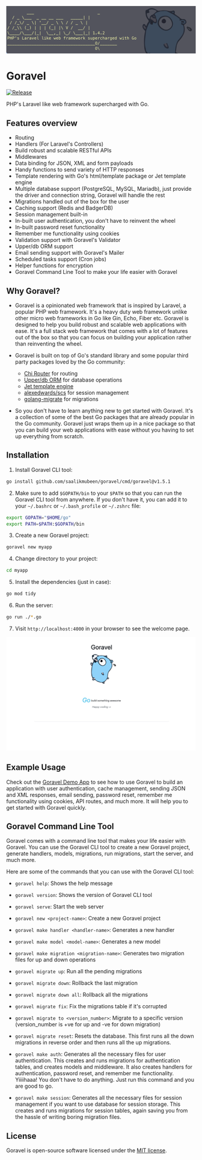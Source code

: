 ![Goravel](./screenshots/terminal2.png)




# Goravel
[![Release](https://img.shields.io/github/release/saalikmubeen/goravel.svg?style=flat-square)](https://github.com/saalikmubeen/goravel/releases)


PHP's Laravel like web framework supercharged with Go.


## Features overview

- Routing
- Handlers (For Laravel's Controllers)
- Build robust and scalable RESTful APIs
- Middlewares
- Data binding for JSON, XML and form payloads
- Handy functions to send variety of HTTP responses
- Template rendering with Go's html/template package or Jet template engine
- Multiple database support (PostgreSQL, MySQL, Mariadb), just provide the driver and connection string, Goravel will handle the rest
- Migrations handled out of the box for the user
- Caching support (Redis and BadgerDB)
- Session management built-in
- In-built user authentication, you don't have to reinvent the wheel
- In-built password reset functionality
- Remember me functionality using cookies
- Validation support with Goravel's Validator
- Upper/db ORM support
- Email sending support with Goravel's Mailer
- Scheduled tasks support (Cron jobs)
- Helper functions for encryption
- Goravel Command Line Tool to make your life easier with Goravel





## Why Goravel?

- Goravel is a opinionated web framework that is inspired by Laravel, a popular PHP web framework. It's a heavy duty web framework unlike other micro web frameworks in Go like Gin, Echo, Fiber etc. Goravel is designed to help you build robust and scalable web applications with ease. It's a full stack web framework that comes with a lot of features out of the box so that you can focus on building your application rather than reinventing the wheel.

- Goravel is built on top of Go's standard library and some popular third party packages loved by the Go community:

    - [Chi Router](https://github.com/go-chi/chi) for routing
    - [Upper/db ORM](https://upper.io/v4/) for database operations
    - [Jet template engine](https://github.com/CloudyKit/jet)
    - [alexedwards/scs](https://github.com/alexedwards/scs) for session management
    - [golang-migrate](https://github.com/golang-migrate/migrate) for migrations


- So you don't have to learn anything new to get started with Goravel. It's a collection of some of the best Go packages that are already popular in the Go community. Goravel just wraps them up in a nice package so that you can build your web applications with ease without you having to set up everything from scratch.

## Installation

1. Install Goravel CLI tool:

```bash
go install github.com/saalikmubeen/goravel/cmd/goravel@v1.5.1
```

2. Make sure to add `$GOPATH/bin` to your `$PATH` so that you can run the Goravel CLI tool from anywhere. If you don't have it, you can add it to your `~/.bashrc` or `~/.bash_profile` or `~/.zshrc` file:

```bash
export GOPATH="$HOME/go"
export PATH=$PATH:$GOPATH/bin
```

3. Create a new Goravel project:

```bash
goravel new myapp
```

4. Change directory to your project:

```bash
cd myapp
```

5. Install the dependencies (just in case):

```bash
go mod tidy
```

6. Run the server:


```bash
go run ./*.go
```

7. Visit `http://localhost:4000` in your browser to see the welcome page.

![Goravel](./screenshots/browser.png)


## Example Usage

Check out the [Goravel Demo App](https://github.com/saalikmubeen/goravel-demo-app) to see how to use Goravel to build an application with user authentication, cache management, sending JSON and XML responses, email sending, password reset, remember me functionality using cookies, API routes, and much more.
It will help you to get started with Goravel quickly.




## Goravel Command Line Tool

Goravel comes with a command line tool that makes your life easier with Goravel. You can use the Goravel CLI tool to create a new Goravel project, generate handlers, models, migrations, run migrations, start the server, and much more.

Here are some of the commands that you can use with the Goravel CLI tool:



- `goravel help`: Shows the help message

- `goravel version`: Shows the version of Goravel CLI tool

- `goravel serve`: Start the web server

- `goravel new <project-name>`: Create a new Goravel project

- `goravel make handler <handler-name>`: Generates a new handler

- `goravel make model <model-name>`: Generates a new model

- `goravel make migration <migration-name>`: Generates two migration files for up and down operations

- `goravel migrate up`: Run all the pending migrations

- `goravel migrate down`: Rollback the last migration

- `goravel migrate down all`: Rollback all the migrations

- `goravel migrate fix`: Fix the migrations table if it's corrupted

- `goravel migrate to <version_number>`: Migrate to a specific version (version_number is +ve for up and -ve for down migration)

- `goravel migrate reset`: Resets the database. This first runs all the down migrations in reverse order and then runs all the up migrations.

- `goravel make auth`: Generates all the necessary files for user authentication. This creates and runs migrations for authentication tables, and creates models and middleware. It also creates handlers for authentication, password reset, and remember me functionality. Yiiiihaaa!
You don't have to do anything. Just run this command and you are good to go.

- `goravel make session`: Generates all the necessary files for session management if you want to use database for session storage. This creates and runs migrations for session tables, again saving you from the hassle of writing boring migration files.




## License

Goravel is open-source software licensed under the [MIT license](https://opensource.org/licenses/MIT).